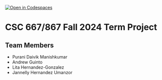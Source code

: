 [![Open in Codespaces](https://classroom.github.com/assets/launch-codespace-2972f46106e565e64193e422d61a12cf1da4916b45550586e14ef0a7c637dd04.svg)](https://classroom.github.com/open-in-codespaces?assignment_repo_id=16631286)
# CSC 667/867 Fall 2024 Term Project

## Team Members

- Purani Daivik Manishkumar
- Andrew Guinto
- Lita Hernandez-Gonzalez
- Jannelly Hernandez Umanzor
